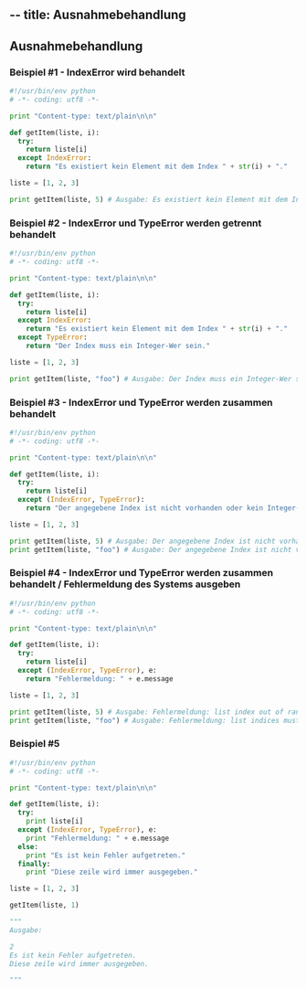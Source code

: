 --
title: Ausnahmebehandlung
---

## Ausnahmebehandlung

### Beispiel #1 - IndexError wird behandelt

```python
#!/usr/bin/env python
# -*- coding: utf8 -*-

print "Content-type: text/plain\n\n"

def getItem(liste, i):
  try:
    return liste[i]
  except IndexError:
    return "Es existiert kein Element mit dem Index " + str(i) + "."

liste = [1, 2, 3]

print getItem(liste, 5) # Ausgabe: Es existiert kein Element mit dem Index 5.
```

### Beispiel #2 - IndexError und TypeError werden getrennt behandelt

```python
#!/usr/bin/env python
# -*- coding: utf8 -*-

print "Content-type: text/plain\n\n"

def getItem(liste, i):
  try:
    return liste[i]
  except IndexError:
    return "Es existiert kein Element mit dem Index " + str(i) + "."
  except TypeError:
    return "Der Index muss ein Integer-Wer sein."

liste = [1, 2, 3]

print getItem(liste, "foo") # Ausgabe: Der Index muss ein Integer-Wer sein.
```

### Beispiel #3 - IndexError und TypeError werden zusammen behandelt

```python
#!/usr/bin/env python
# -*- coding: utf8 -*-

print "Content-type: text/plain\n\n"

def getItem(liste, i):
  try:
    return liste[i]
  except (IndexError, TypeError):
    return "Der angegebene Index ist nicht vorhanden oder kein Integer-Wert."

liste = [1, 2, 3]

print getItem(liste, 5) # Ausgabe: Der angegebene Index ist nicht vorhanden oder kein Integer-Wert.
print getItem(liste, "foo") # Ausgabe: Der angegebene Index ist nicht vorhanden oder kein Integer-Wert.
```

### Beispiel #4 - IndexError und TypeError werden zusammen behandelt / Fehlermeldung des Systems ausgeben

```python
#!/usr/bin/env python
# -*- coding: utf8 -*-

print "Content-type: text/plain\n\n"

def getItem(liste, i):
  try:
    return liste[i]
  except (IndexError, TypeError), e:
    return "Fehlermeldung: " + e.message

liste = [1, 2, 3]

print getItem(liste, 5) # Ausgabe: Fehlermeldung: list index out of range
print getItem(liste, "foo") # Ausgabe: Fehlermeldung: list indices must be integers
```

### Beispiel #5

```python
#!/usr/bin/env python
# -*- coding: utf8 -*-

print "Content-type: text/plain\n\n"

def getItem(liste, i):
  try:
    print liste[i]
  except (IndexError, TypeError), e:
    print "Fehlermeldung: " + e.message
  else:
    print "Es ist kein Fehler aufgetreten."
  finally:
    print "Diese zeile wird immer ausgegeben."

liste = [1, 2, 3]

getItem(liste, 1)

"""
Ausgabe:

2
Es ist kein Fehler aufgetreten.
Diese zeile wird immer ausgegeben.

"""
```
